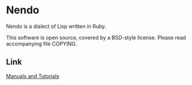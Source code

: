 Nendo
=======================

Nendo is a dialect of Lisp written in Ruby.

This software is open source, covered by a BSD-style license. Please read accompanying file COPYING.

## Link
  [Manuals and Tutorials](http://oldtype.sumibi.org/show-page/Nendo)




